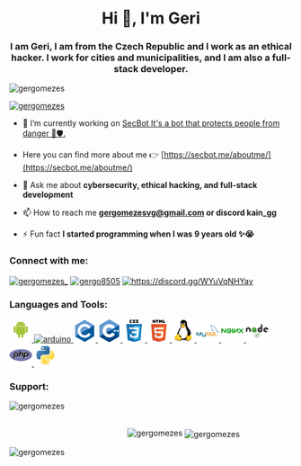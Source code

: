 <h1 align="center">Hi 👋, I'm Geri</h1>
<h3 align="center">I am Geri, I am from the Czech Republic and I work as an ethical hacker. I work for cities and municipalities, and I am also a full-stack developer.</h3>

<p align="left"> <img src="https://komarev.com/ghpvc/?username=gergomezes&label=Profile%20views&color=0e75b6&style=flat" alt="gergomezes" /> </p>

<p align="left"> <a href="https://github.com/ryo-ma/github-profile-trophy"><img src="https://github-profile-trophy.vercel.app/?username=gergomezes" alt="gergomezes" /></a> </p>

- 🔭 I’m currently working on [SecBot It's a bot that protects people from danger 🤖🛡️.](https://secbot.me/)

- Here you can find more about me 👉 [https://secbot.me/aboutme/](https://secbot.me/aboutme/)

- 💬 Ask me about **cybersecurity, ethical hacking, and full-stack development**

- 📫 How to reach me **gergomezesvg@gmail.com or discord kain_gg**

- ⚡ Fun fact **I started programming when I was 9 years old ✨😭**

<h3 align="left">Connect with me:</h3>
<p align="left">
<a href="https://instagram.com/gergomezes_" target="blank"><img align="center" src="https://raw.githubusercontent.com/rahuldkjain/github-profile-readme-generator/master/src/images/icons/Social/instagram.svg" alt="gergomezes_" height="30" width="40" /></a>
<a href="https://www.hackerrank.com/gergo8505" target="blank"><img align="center" src="https://raw.githubusercontent.com/rahuldkjain/github-profile-readme-generator/master/src/images/icons/Social/hackerrank.svg" alt="gergo8505" height="30" width="40" /></a>
<a href="https://discord.gg/https://discord.gg/WYuVqNHYav" target="blank"><img align="center" src="https://raw.githubusercontent.com/rahuldkjain/github-profile-readme-generator/master/src/images/icons/Social/discord.svg" alt="https://discord.gg/WYuVqNHYav" height="30" width="40" /></a>
</p>

<h3 align="left">Languages and Tools:</h3>
<p align="left"> <a href="https://developer.android.com" target="_blank" rel="noreferrer"> <img src="https://raw.githubusercontent.com/devicons/devicon/master/icons/android/android-original-wordmark.svg" alt="android" width="40" height="40"/> </a> <a href="https://www.arduino.cc/" target="_blank" rel="noreferrer"> <img src="https://cdn.worldvectorlogo.com/logos/arduino-1.svg" alt="arduino" width="40" height="40"/> </a> <a href="https://www.cprogramming.com/" target="_blank" rel="noreferrer"> <img src="https://raw.githubusercontent.com/devicons/devicon/master/icons/c/c-original.svg" alt="c" width="40" height="40"/> </a> <a href="https://www.w3schools.com/cpp/" target="_blank" rel="noreferrer"> <img src="https://raw.githubusercontent.com/devicons/devicon/master/icons/cplusplus/cplusplus-original.svg" alt="cplusplus" width="40" height="40"/> </a> <a href="https://www.w3schools.com/css/" target="_blank" rel="noreferrer"> <img src="https://raw.githubusercontent.com/devicons/devicon/master/icons/css3/css3-original-wordmark.svg" alt="css3" width="40" height="40"/> </a> <a href="https://www.w3.org/html/" target="_blank" rel="noreferrer"> <img src="https://raw.githubusercontent.com/devicons/devicon/master/icons/html5/html5-original-wordmark.svg" alt="html5" width="40" height="40"/> </a> <a href="https://www.linux.org/" target="_blank" rel="noreferrer"> <img src="https://raw.githubusercontent.com/devicons/devicon/master/icons/linux/linux-original.svg" alt="linux" width="40" height="40"/> </a> <a href="https://www.mysql.com/" target="_blank" rel="noreferrer"> <img src="https://raw.githubusercontent.com/devicons/devicon/master/icons/mysql/mysql-original-wordmark.svg" alt="mysql" width="40" height="40"/> </a> <a href="https://www.nginx.com" target="_blank" rel="noreferrer"> <img src="https://raw.githubusercontent.com/devicons/devicon/master/icons/nginx/nginx-original.svg" alt="nginx" width="40" height="40"/> </a> <a href="https://nodejs.org" target="_blank" rel="noreferrer"> <img src="https://raw.githubusercontent.com/devicons/devicon/master/icons/nodejs/nodejs-original-wordmark.svg" alt="nodejs" width="40" height="40"/> </a> <a href="https://www.php.net" target="_blank" rel="noreferrer"> <img src="https://raw.githubusercontent.com/devicons/devicon/master/icons/php/php-original.svg" alt="php" width="40" height="40"/> </a> <a href="https://www.python.org" target="_blank" rel="noreferrer"> <img src="https://raw.githubusercontent.com/devicons/devicon/master/icons/python/python-original.svg" alt="python" width="40" height="40"/> </a> </p>

<h3 align="left">Support:</h3>
<p><a href="https://www.buymeacoffee.com/gergomezes"> <img align="left" src="https://cdn.buymeacoffee.com/buttons/v2/default-yellow.png" height="50" width="210" alt="gergomezes" /></a></p><br><br>



<p><img align="left" src="https://github-readme-stats.vercel.app/api/top-langs?username=gergomezes&show_icons=true&locale=en&layout=compact" alt="gergomezes" /></p>

<p>&nbsp;<img align="center" src="https://github-readme-stats.vercel.app/api?username=gergomezes&show_icons=true&locale=en" alt="gergomezes" /></p>

<p><img align="center" src="https://github-readme-streak-stats.herokuapp.com/?user=gergomezes&" alt="gergomezes" /></p>

